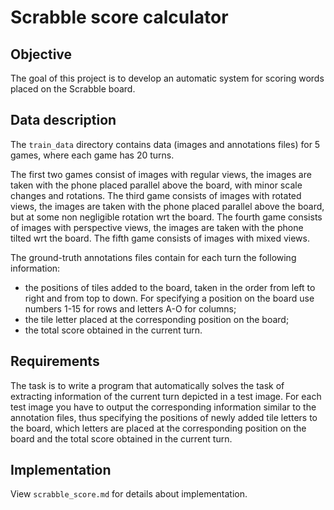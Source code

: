 # Scrabble score calculator

## Objective

The goal of this project is to develop an automatic system for scoring words placed on the Scrabble board.

## Data description

The `train_data` directory contains data (images and annotations files) for 5 games, where each game has 20 turns.

The first two games consist of images with regular views, the images are taken with the phone placed parallel above the board, with minor scale changes and rotations. The third game consists of images with rotated views, the images are taken with the phone placed parallel above the board, but at some non negligible rotation wrt the board. The fourth game consists of images with perspective views, the images are taken with the phone tilted wrt the board. The fifth game consists of images with mixed views.

The ground-truth annotations files contain for each turn the following information:

- the positions of tiles added to the board, taken in the order from left to right and from top to down. For specifying a position on the board use numbers 1-15 for rows and letters A-O for columns;
- the tile letter placed at the corresponding position on the board;
- the total score obtained in the current turn.

## Requirements

The task is to write a program that automatically solves the task of extracting information of the current turn depicted in a test image. For each test image you have to output the corresponding information similar to the annotation files, thus specifying the positions of newly added tile letters to the board, which letters are placed at the corresponding position on the board and the total score obtained in the current turn.

## Implementation

View `scrabble_score.md` for details about implementation. 